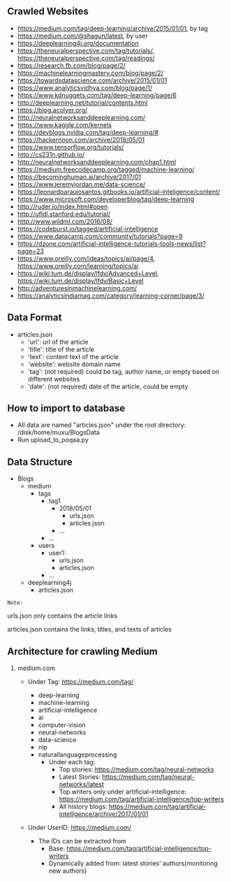 ## Crawled Websites
- https://medium.com/tag/deep-learning/archive/2015/01/01, by tag
- https://medium.com/@shagun/latest, by user
- https://deeplearning4j.org/documentation
- https://theneuralperspective.com/tag/tutorials/, https://theneuralperspective.com/tag/readings/
- https://research.fb.com/blog/page/2/ 
- https://machinelearningmastery.com/blog/page/2/
- https://towardsdatascience.com/archive/2015/01/01 
- https://www.analyticsvidhya.com/blog/page/1/
- https://www.kdnuggets.com/tag/deep-learning/page/6
- http://deeplearning.net/tutorial/contents.html
- https://blog.acolyer.org/
- http://neuralnetworksanddeeplearning.com/
- https://www.kaggle.com/kernels
- https://devblogs.nvidia.com/tag/deep-learning/#
- https://hackernoon.com/archive/2018/05/01
- https://www.tensorflow.org/tutorials/
- http://cs231n.github.io/
- http://neuralnetworksanddeeplearning.com/chap1.html
- https://medium.freecodecamp.org/tagged/machine-learning/
- https://becominghuman.ai/archive/2017/01
- https://www.jeremyjordan.me/data-science/
- https://leonardoaraujosantos.gitbooks.io/artificial-inteligence/content/
- https://www.microsoft.com/developerblog/tag/deep-learning
- http://ruder.io/index.html#open
- http://ufldl.stanford.edu/tutorial/
- http://www.wildml.com/2016/08/
- https://codeburst.io/tagged/artificial-intelligence
- https://www.datacamp.com/community/tutorials?page=9
- https://dzone.com/artificial-intelligence-tutorials-tools-news/list?page=23
- https://www.oreilly.com/ideas/topics/ai/page/4, https://www.oreilly.com/learning/topics/ai
- https://wiki.tum.de/display/lfdv/Advanced+Level, https://wiki.tum.de/display/lfdv/Basic+Level
- http://adventuresinmachinelearning.com/
- https://analyticsindiamag.com/category/learning-corner/page/3/

## Data Format
* articles.json
  - 'url': url of the article
  - 'title': title of the article
  - 'text': content text of the article
  - 'website': website domain name
  - 'tag': (not required) could be tag, author name, or empty based on different websites
  - 'date': (not required) date of the article, could be empty
  
  
## How to import to database
* All data are named "articles.json" under the root directory: /disk/home/muxu/BlogsData
* Run upload_to_poqaa.py


## Data Structure

- Blogs
  - medium
    - tags
      - tag1
        - 2018/05/01
          - urls.json
          - articles.json
        - ...
      - ...
    - users 
      - user1:
        - urls.json
        - articles.json
      - ...
  - deeplearning4j
    - articles.json


`Note:`  

urls.json only contains the article links

articles.json contains the links, titles, and texts of articles


## Architecture for crawling Medium

1. medium.com
   - Under Tag: https://medium.com/tag/
     - deep-learning
     - machine-learning
     - artificial-intelligence
     - ai
     - computer-vision
     - neural-networks
     - data-science
     - nlp
     - naturallanguageprocessing
       - Under each tag:
         - Top stories: https://medium.com/tag/neural-networks
         - Latest Stories: https://medium.com/tag/neural-networks/latest
         - Top writers only under artificial-intelligence: https://medium.com/tag/artificial-intelligence/top-writers
         - All history blogs: https://medium.com/tag/artificial-intelligence/archive/2017/01/01
     
   - Under UserID: https://medium.com/
     - The IDs can be extracted from
       - Base: https://medium.com/tag/artificial-intelligence/top-writers
       - Dynamically added from: latest stories’ authors(monitoring new authors)
